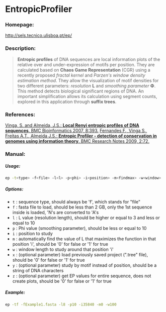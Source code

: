 # EntropicProfiler

### Homepage:
http://sels.tecnico.ulisboa.pt/ep/

### Description:
> **Entropic profiles** of DNA sequences are local information plots of the relative over and under-expression of motifs per position.
> They are calculated based on **Chaos Game Representation** (CGR) using a recently proposed _fractal kernel_ and _Parzen's window density estimation method_.
> They allow the visualization of motif densities for two different parameters: _resolution_ __L__ and _smoothing parameter_ __Φ__.
> This method detects biological significant regions of DNA.
> An important simplification allows its calculation using segment counts, explored in this application through **suffix trees**.

### References:
[Vinga, S. and Almeida, J.S.: **Local Renyi entropic profiles of DNA sequences**. BMC Bioinformatics 2007, 8:393.](http://bmcbioinformatics.biomedcentral.com/articles/10.1186/1471-2105-8-393)
[Fernandes F., Vinga S., Freitas A.T., Almeida J.S.: **Entropic Profiler - detection of conservation in genomes using information theory**. BMC Research Notes 2009, 2:72.](http://bmcresnotes.biomedcentral.com/articles/10.1186/1756-0500-2-72)

### Manual:

##### Usage:
```bash
ep -t<type> -f<file> -l<l> -p<phi> -i<position> -m<findmax> -w<window>
```

##### Options:
- `t` : sequence type, should always be 'f', which stands for "file"
- `f` : fasta file to load, should be less than 2 GB, only the 1st sequence inside is loaded, 'N's are converted to 'A's
- `l` : L value (resolution length), should be higher or equal to 3 and less or equal to 10
- `p` : Phi value (smoothing parameter), should be less or equal to 10
- `i` : position to study
- `m` : automatically find the value of L that maximizes the function in that position 'i', should be '0' for false or '1' for true
- `w` : window length to study around that position 'i'
- `x` : (optional parameter) load previously saved project (".tree" file), should be '0' for false or '1' for true
- `y` : (optional parameter) study by motif instead of position, should be a string of DNA characters
- `z` : (optional parameter) get EP values for entire sequence, does not create plots, should be '0' for false or '1' for true

##### Example:
```bash
ep -tf -fExample1.fasta -l8 -p10 -i35840 -m0 -w100
```

